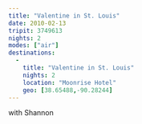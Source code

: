 ```yaml
---
title: "Valentine in St. Louis"
date: 2010-02-13
tripit: 3749613
nights: 2
modes: ["air"]
destinations:
  -
    title: "Valentine in St. Louis"
    nights: 2
    location: "Moonrise Hotel"
    geo: [38.65488,-90.28244]
---
```


with Shannon
